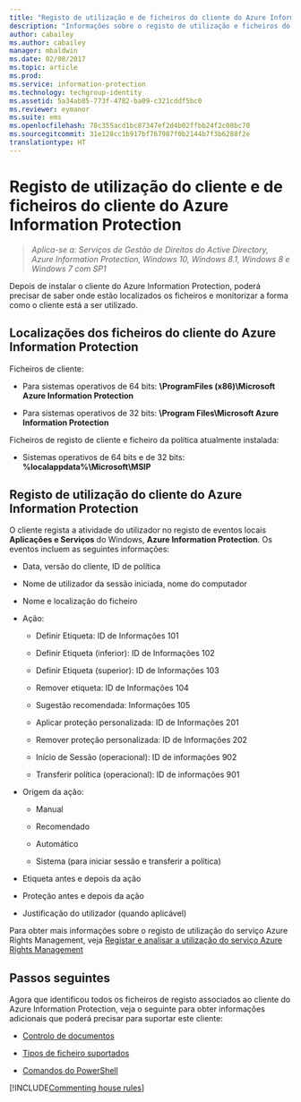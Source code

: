 ```yaml
---
title: "Registo de utilização e de ficheiros do cliente do Azure Information Protection"
description: "Informações sobre o registo de utilização e ficheiros do cliente do Azure Information Protection para Windows."
author: cabailey
ms.author: cabailey
manager: mbaldwin
ms.date: 02/08/2017
ms.topic: article
ms.prod: 
ms.service: information-protection
ms.technology: techgroup-identity
ms.assetid: 5a34ab85-773f-4782-ba09-c321cddf5bc0
ms.reviewer: eymanor
ms.suite: ems
ms.openlocfilehash: 78c355acd1bc87347ef2d4b02ffbb24f2c08bc70
ms.sourcegitcommit: 31e128cc1b917bf767987f0b2144b7f3b6288f2e
translationtype: HT
---
```

# <a name="azure-information-protection-client-files-and-client-usage-logging"></a>Registo de utilização do cliente e de ficheiros do cliente do Azure Information Protection

>*Aplica-se a: Serviços de Gestão de Direitos do Active Directory, Azure Information Protection, Windows 10, Windows 8.1, Windows 8 e Windows 7 com SP1*

Depois de instalar o cliente do Azure Information Protection, poderá precisar de saber onde estão localizados os ficheiros e monitorizar a forma como o cliente está a ser utilizado.

## <a name="file-locations-for-the-azure-information-protection-client"></a>Localizações dos ficheiros do cliente do Azure Information Protection

Ficheiros de cliente:    

- Para sistemas operativos de 64 bits: **\ProgramFiles (x86)\Microsoft Azure Information Protection**

- Para sistemas operativos de 32 bits: **\Program Files\Microsoft Azure Information Protection**

Ficheiros de registo de cliente e ficheiro da política atualmente instalada:

- Sistemas operativos de 64 bits e de 32 bits: **%localappdata%\Microsoft\MSIP**

## <a name="usage-logging-for-the-azure-information-protection-client"></a>Registo de utilização do cliente do Azure Information Protection

O cliente regista a atividade do utilizador no registo de eventos locais **Aplicações e Serviços** do Windows, **Azure Information Protection**. Os eventos incluem as seguintes informações:

- Data, versão do cliente, ID de política

- Nome de utilizador da sessão iniciada, nome do computador

- Nome e localização do ficheiro

- Ação:

    - Definir Etiqueta: ID de Informações 101
    
    - Definir Etiqueta (inferior): ID de Informações 102
    
    - Definir Etiqueta (superior): ID de Informações 103
    
    - Remover etiqueta: ID de Informações 104
   
    - Sugestão recomendada: Informações 105
    
    - Aplicar proteção personalizada: ID de Informações 201
    
    - Remover proteção personalizada: ID de Informações 202
    
    - Início de Sessão (operacional): ID de informações 902
    
    - Transferir política (operacional): ID de informações 901
    
- Origem da ação:
    
    - Manual 
    
    - Recomendado
    
    - Automático  
    
    - Sistema (para iniciar sessão e transferir a política)
    
- Etiqueta antes e depois da ação 
    
- Proteção antes e depois da ação
    
- Justificação do utilizador (quando aplicável)
    

Para obter mais informações sobre o registo de utilização do serviço Azure Rights Management, veja [Registar e analisar a utilização do serviço Azure Rights Management](../deploy-use/log-analyze-usage.md)



## <a name="next-steps"></a>Passos seguintes
Agora que identificou todos os ficheiros de registo associados ao cliente do Azure Information Protection, veja o seguinte para obter informações adicionais que poderá precisar para suportar este cliente:


- [Controlo de documentos](client-admin-guide-document-tracking.md)

- [Tipos de ficheiro suportados](client-admin-guide-file-types.md)

- [Comandos do PowerShell](client-admin-guide-powershell.md)

[!INCLUDE[Commenting house rules](../includes/houserules.md)]
